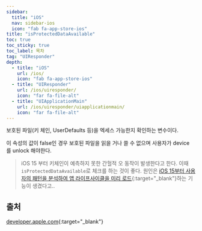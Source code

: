 ```yaml
---
sidebar:
  title: "iOS"
  nav: sidebar-ios
  icon: "fab fa-app-store-ios"
title: "isProtectedDataAvailable"
toc: true
toc_sticky: true
toc_label: 목차
tag: "UIResponder"
depth:
  - title: "iOS"
    url: /ios/
    icon: "fab fa-app-store-ios"
  - title: "UIResponder"
    url: /ios/uiresponder/
    icon: "far fa-file-alt"
  - title: "UIApplicationMain"
    url: /ios/uiresponder/uiapplicationmain/
    icon: "far fa-file-alt"
---
```

보호된 파일(키 체인, UserDefaults 등)을 엑세스 가능한지 확인하는 변수이다.

이 속성의 값이 false인 경우 보호된 파일을 읽을 거나 쓸 수 없으며 사용자가 device 를 unlock 해야한다.

> iOS 15 부터 키체인이 예측하지 못한 간헐적 오 동작이 발생한다고 한다. 이때 `isProtectedDataAvailable`로 체크를 하는 것이 좋다. 원인은 [<i class="fas fa-link"></i> iOS 15부터 사용자의 패턴을 분석하여 앱 라이프사이클을 미리 로드](https://developer.apple.com/documentation/uikit/app_and_environment/responding_to_the_launch_of_your_app/about_the_app_launch_sequence?language=objc){:target="_blank"}하는 기능이 생겼다고.. 

## 출처
[<i class="fas fa-link"></i> developer.apple.com](https://developer.apple.com/documentation/uikit/uiapplication/1622925-isprotecteddataavailable){:target="_blank"}
